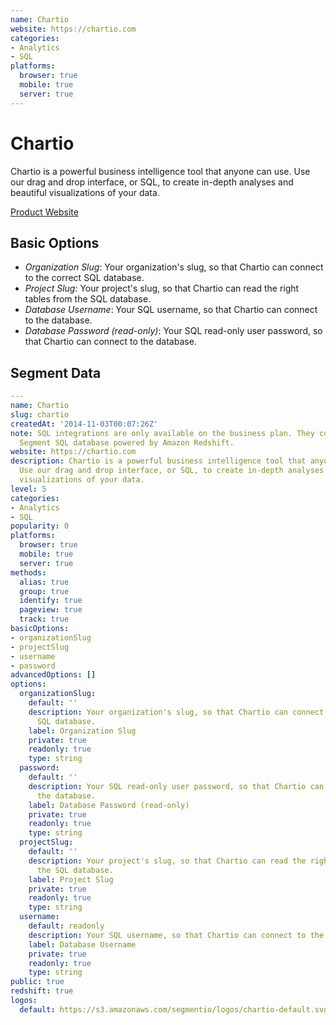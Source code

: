 ```yaml
---
name: Chartio
website: https://chartio.com
categories:
- Analytics
- SQL
platforms:
  browser: true
  mobile: true
  server: true
---
```


# Chartio

Chartio is a powerful business intelligence tool that anyone can use. Use our drag and drop interface, or SQL, to create in-depth analyses and beautiful visualizations of your data.

[Product Website](https://chartio.com)

## Basic Options

- *Organization Slug*: Your organization's slug, so that Chartio can connect to the correct SQL database.
- *Project Slug*: Your project's slug, so that Chartio can read the right tables from the SQL database.
- *Database Username*: Your SQL username, so that Chartio can connect to the database.
- *Database Password (read-only)*: Your SQL read-only user password, so that Chartio can connect to the database.


## Segment Data
```yaml
---
name: Chartio
slug: chartio
createdAt: '2014-11-03T00:07:26Z'
note: SQL integrations are only available on the business plan. They connect to your
  Segment SQL database powered by Amazon Redshift.
website: https://chartio.com
description: Chartio is a powerful business intelligence tool that anyone can use.
  Use our drag and drop interface, or SQL, to create in-depth analyses and beautiful
  visualizations of your data.
level: 5
categories:
- Analytics
- SQL
popularity: 0
platforms:
  browser: true
  mobile: true
  server: true
methods:
  alias: true
  group: true
  identify: true
  pageview: true
  track: true
basicOptions:
- organizationSlug
- projectSlug
- username
- password
advancedOptions: []
options:
  organizationSlug:
    default: ''
    description: Your organization's slug, so that Chartio can connect to the correct
      SQL database.
    label: Organization Slug
    private: true
    readonly: true
    type: string
  password:
    default: ''
    description: Your SQL read-only user password, so that Chartio can connect to
      the database.
    label: Database Password (read-only)
    private: true
    readonly: true
    type: string
  projectSlug:
    default: ''
    description: Your project's slug, so that Chartio can read the right tables from
      the SQL database.
    label: Project Slug
    private: true
    readonly: true
    type: string
  username:
    default: readonly
    description: Your SQL username, so that Chartio can connect to the database.
    label: Database Username
    private: true
    readonly: true
    type: string
public: true
redshift: true
logos:
  default: https://s3.amazonaws.com/segmentio/logos/chartio-default.svg

```

